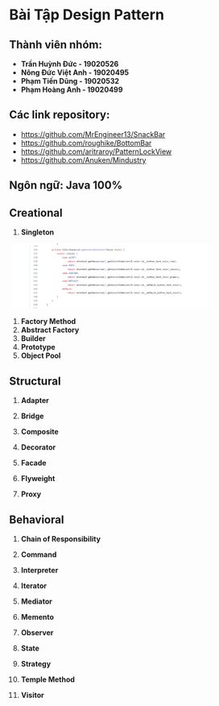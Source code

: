 # Bài Tập Design Pattern 

## Thành viên nhóm:

+ **Trần Huỳnh Đức - 19020526**
+ **Nông Đức Việt Anh - 19020495**
+ **Phạm Tiến Dũng - 19020532**
+ **Phạm Hoàng Anh - 19020499**

## Các link repository:

+ https://github.com/MrEngineer13/SnackBar
+ https://github.com/roughike/BottomBar
+ https://github.com/aritraroy/PatternLockView
+ https://github.com/Anuken/Mindustry

## Ngôn ngữ: Java 100%



## Creational

1. **Singleton**

​	<img src="images/factoryMethod.png" alt="drawing" width="400"/>

1. **Factory Method**
2. **Abstract Factory** 
3. **Builder**
4. **Prototype**
6. **Object Pool**



## Structural

1. **Adapter**


2. **Bridge**


3. **Composite**


4. **Decorator**


5. **Facade**


6. **Flyweight**


7. **Proxy**



## Behavioral

1. **Chain of Responsibility**


2. **Command**


3. **Interpreter**


4. **Iterator**


5. **Mediator**


6. **Memento**


7. **Observer**


8. **State**


9.  **Strategy**


10. **Temple Method**


11. **Visitor**



